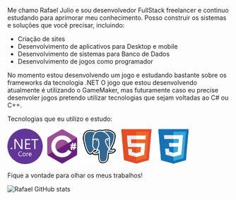 Me chamo Rafael Julio e sou desenvolvedor FullStack freelancer e continuo estudando para aprimorar meu conhecimento. 
Posso construir os sistemas e soluções que você precisar, incluindo:

- Criação de sites
- Desenvolvimento de aplicativos para Desktop e mobile
- Desenvolvimento de sistemas para Banco de Dados
- Desenvolvimento de jogos como programador

No momento estou desenvolvendo um jogo e estudando bastante sobre os frameworks da tecnologia .NET
O jogo que estou desenvolvendo atualmente é utilizando o GameMaker, mas futuramente caso eu precise desenvoler jogos
pretendo utilizar tecnologias que sejam voltadas ao C# ou C++.
  
Tecnologias que eu utilizo e estudo:

<img src="https://github.com/devicons/devicon/blob/master/icons/dotnetcore/dotnetcore-original.svg" height="80px"/> <img src="https://github.com/devicons/devicon/blob/master/icons/csharp/csharp-original.svg" height="80px"/> <img src="https://raw.githubusercontent.com/devicons/devicon/55609aa5bd817ff167afce0d965585c92040787a/icons/postgresql/postgresql-original.svg" height="80px"/> <img src="https://github.com/devicons/devicon/blob/master/icons/html5/html5-original.svg" height="80px"/> <img src="https://github.com/devicons/devicon/blob/master/icons/css3/css3-original.svg" height="80px"/> <img scr="https://github.com/devicons/devicon/blob/master/icons/flutter/flutter-plain.svg" height=80px/>


Fique a vontade para olhar os meus trabalhos!

![Rafael GitHub stats](https://github-readme-stats.vercel.app/api?username=Rafael-Julio-2242&show_icons=true&theme=radical)



<!---
Rafael-Julio-2242/Rafael-Julio-2242 is a ✨ special ✨ repository because its `README.md` (this file) appears on your GitHub profile.
You can click the Preview link to take a look at your changes.
--->
